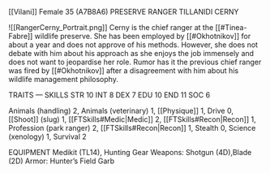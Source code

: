 [[Vilani]] Female 35 (A7B8A6)
PRESERVE RANGER TILLANIDI CERNY

![[RangerCerny_Portrait.png]]
Cerny is the chief ranger at the [[#Tinea-Fabre]] wildlife preserve. She has been employed by [[#Okhotnikov]] for about a year and does not approve of his methods. However, she does not debate with him about his approach as she enjoys the job immensely and does not want to jeopardise her role. Rumor has it the previous chief ranger was fired by [[#Okhotnikov]] after a disagreement with him about his wildlife management philosophy.

TRAITS — SKILLS
STR 10 INT 8 
DEX 7 EDU 10
END 11 SOC 6

Animals (handling) 2, Animals (veterinary) 1, [[Physique]] 1, Drive 0, [[Shoot]] (slug) 1, [[FTSkills#Medic|Medic]] 2, [[FTSkills#Recon|Recon]] 1, Profession (park ranger) 2, [[FTSkills#Recon|Recon]] 1, Stealth 0, Science (xenology) 1, Survival 2

EQUIPMENT 
Medikit (TL14), Hunting Gear
Weapons: Shotgun (4D),Blade (2D)
Armor: Hunter’s Field Garb
